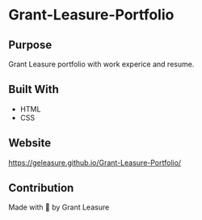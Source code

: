 # Grant-Leasure-Portfolio

## Purpose
Grant Leasure portfolio with work experice and resume.

## Built With
* HTML
* CSS

## Website
https://geleasure.github.io/Grant-Leasure-Portfolio/

## Contribution
Made with 🙏 by Grant Leasure
